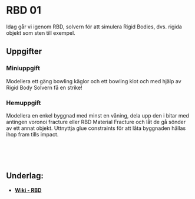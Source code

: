 # RBD 01

Idag går vi igenom RBD, solvern för att simulera Rigid Bodies, dvs. rigida objekt som sten till exempel.
## Uppgifter


### Miniuppgift

Modellera ett gäng bowling käglor och ett bowling klot och med hjälp av Rigid Body Solvern få en strike!


### Hemuppgift

Modellera en enkel byggnad med minst en våning, dela upp den i bitar med antingen voronoi fracture eller RBD Material Fracture och låt de gå sönder av ett annat objekt. Uttnyttja glue constraints för att låta byggnaden hållas ihop fram tills impact.

&nbsp;

&nbsp;

## Underlag:
- [**Wiki - RBD**](https://github.com/Studio-Konkret/Technical-Direction/wiki/RBD)
